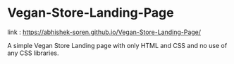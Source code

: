 # Vegan-Store-Landing-Page

link : https://abhishek-soren.github.io/Vegan-Store-Landing-Page/

A simple Vegan Store Landing page with only HTML and CSS and no use of any CSS libraries.
